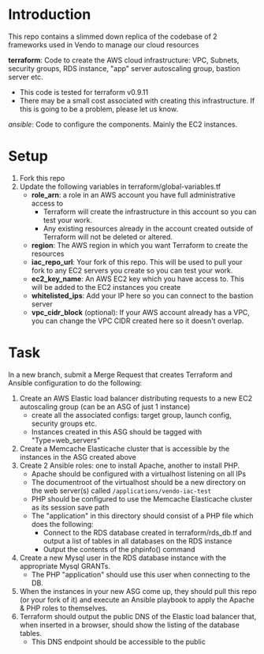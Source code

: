 # Introduction
This repo contains a slimmed down replica of the codebase of 2 frameworks used in Vendo to manage our cloud resources

**terraform**: Code to create the AWS cloud infrastructure: VPC, Subnets, security groups, RDS instance, "app" server autoscaling group, bastion server etc.
  * This code is tested for terraform v0.9.11
  * There may be a small cost associated with creating this infrastructure. If this is going to be a problem, please let us know.

*ansible*: Code to configure the components. Mainly the EC2 instances.

# Setup
1. Fork this repo
1. Update the following variables in terraform/global-variables.tf
   * **role_arn**: a role in an AWS account you have full administrative access to
     * Terraform will create the infrastructure in this account so you can test your work.
     * Any existing resources already in the account created outside of Terraform will not be deleted or altered.
   * **region**: The AWS region in which you want Terraform to create the resources
   * **iac_repo_url**: Your fork of this repo. This will be used to pull your fork to any EC2 servers you create so you can test your work.
   * **ec2_key_name**: An AWS EC2 key which you have access to. This will be added to the EC2 instances you create
   * **whitelisted_ips**: Add your IP here so you can connect to the bastion server
   * **vpc_cidr_block** (optional): If your AWS account already has a VPC, you can change the VPC CIDR created here so it doesn't overlap.

# Task
In a new branch, submit a Merge Request that creates Terraform and Ansible configuration to do the following:
1. Create an AWS Elastic load balancer distributing requests to a new EC2 autoscaling group (can be an ASG of just 1 instance)
   * create all the associated configs: target group, launch config, security groups etc.
   * Instances created in this ASG should be tagged with "Type=web_servers"
1. Create a Memcache Elasticache cluster that is accessible by the instances in the ASG created above
1. Create 2 Ansible roles: one to install Apache, another to install PHP.
   * Apache should be configured with a virtualhost listening on all IPs
   * The documentroot of the virtualhost should be a new directory on the web server(s) called `/applications/vendo-iac-test`
   * PHP should be configured to use the Memcache Elasticache cluster as its session save path
   * The "application" in this directory should consist of a PHP file which does the following:
     * Connect to the RDS database created in terraform/rds_db.tf and output a list of tables in all databases on the RDS instance
     * Output the contents of the phpinfo() command
1. Create a new Mysql user in the RDS database instance with the appropriate Mysql GRANTs.
   * The PHP "application" should use this user when connecting to the DB.  
1. When the instances in your new ASG come up, they should pull this repo (or your fork of it) and execute an Ansible playbook to apply the Apache & PHP roles to themselves.
1. Terraform should output the public DNS of the Elastic load balancer that, when inserted in a browser, should show the listing of the database tables.
   * This DNS endpoint should be accessible to the public
